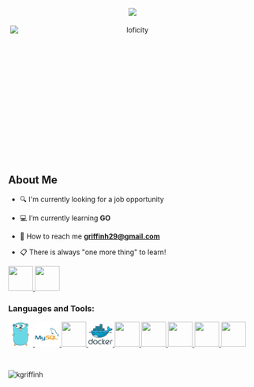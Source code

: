 <p align="center"> <img src="https://user-images.githubusercontent.com/119381998/220643617-34424c4c-d425-4988-8560-31994b964ba4.png")
</p>
<br/>
<br/>
  
<a> 
<img align="right" width="500" height="300" alt="loficity" width="600px" src="https://github.com/HyunCafe/HyunCafe/raw/main/assests/loficity.gif"</img> </a>
  
## About Me

- 🔍 I'm currently looking for a job opportunity

- 💻 I’m currently learning **GO**

- 📧 How to reach me **griffinh29@gmail.com**

- 📋 There is always "one more thing" to learn!

<a href="https://www.linkedin.com/in/griffin-henry-3a83321b1/" title="Linkedin"> <img src="https://static-00.iconduck.com/assets.00/linkedin-icon-512x512-vkm0drb1.png" width="50" height="50"/> </a>
<a href="https://www.instagram.com/kgriffinh/" title="Instagram"> <img src="https://cdn3.iconfinder.com/data/icons/popular-services-brands/512/instagram-512.png" width="50" height="50"/> </a>
<br/>

<h3 align="left">Languages and Tools:</h3>
<p align="left">
<a href="https://golang.org" title="Golang"> <img src="https://raw.githubusercontent.com/devicons/devicon/master/icons/go/go-original.svg" width="50" height="50"/> </a>
<a href="https://www.mysql.com/" title="MySQL"> <img src="https://raw.githubusercontent.com/devicons/devicon/master/icons/mysql/mysql-original-wordmark.svg" width="50" height="50"/> </a>
<a href="https://aws.amazon.com/" title="AWS"> <img src="https://logos-world.net/wp-content/uploads/2021/08/Amazon-Web-Services-AWS-Logo-700x394.png" width="50" height="50" /> </a>
<a href="https://www.docker.com/" title="Docker"> <img src="https://raw.githubusercontent.com/devicons/devicon/master/icons/docker/docker-original-wordmark.svg" width="50" height="50"/> </a>
<a href="https://www.ubuntu.com/" title="Ubuntu"> <img src="https://www.vectorlogo.zone/logos/ubuntu/ubuntu-icon.svg" width="50" height="50" /> </a>
<a href="https://github.com/features/actions" title="CI/CD"> <img src="https://assets-global.website-files.com/622642781cd7e96ac1f66807/62d82b3a7472eef551bb8009_6267c84eed07cf1b1d93f646_%250Egithub-action.png" width="50" height="50" /> </a>
<a href="https://www.swagger.com/" title="Swagger"> <img src="https://vectorwiki.com/images/v21Kn__swaggerhub.svg" width="50" height="50" /> </a>
<a href="https://postman.com" title="Postman"> <img src="https://www.vectorlogo.zone/logos/getpostman/getpostman-icon.svg" width="50" height="50"/> </a>
<a href="https://code.visualstudio.com/" title="VSCode"> <img src="https://cdn.icon-icons.com/icons2/2107/PNG/512/file_type_vscode_icon_130084.png" width="50" height="50" /> </a>
</p>
<br/>

<a align="left"> <img src="https://github-readme-stats.vercel.app/api?username=kgriffinh&show_icons=true&theme=radical" alt="kgriffinh" /></a>
